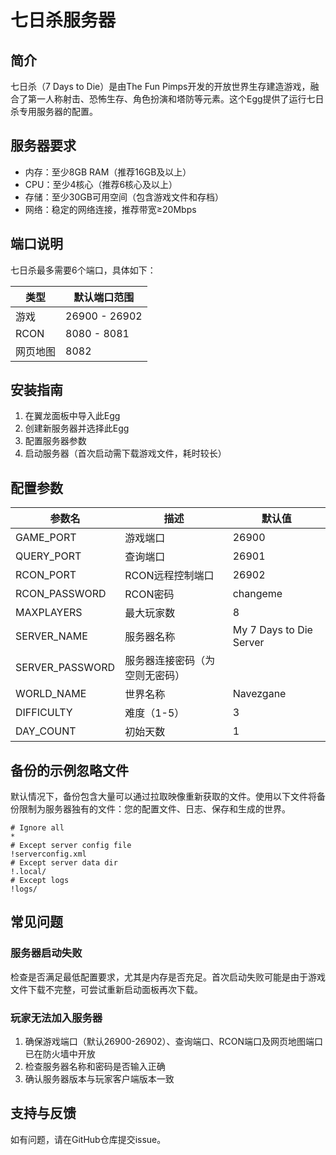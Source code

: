 # 七日杀服务器

## 简介

七日杀（7 Days to Die）是由The Fun Pimps开发的开放世界生存建造游戏，融合了第一人称射击、恐怖生存、角色扮演和塔防等元素。这个Egg提供了运行七日杀专用服务器的配置。

## 服务器要求

- 内存：至少8GB RAM（推荐16GB及以上）
- CPU：至少4核心（推荐6核心及以上）
- 存储：至少30GB可用空间（包含游戏文件和存档）
- 网络：稳定的网络连接，推荐带宽≥20Mbps

## 端口说明

七日杀最多需要6个端口，具体如下：

| 类型   | 默认端口范围 |
|--------|--------------|
| 游戏   | 26900 - 26902 |
| RCON   | 8080 - 8081   |
| 网页地图 | 8082         |

## 安装指南

1. 在翼龙面板中导入此Egg
2. 创建新服务器并选择此Egg
3. 配置服务器参数
4. 启动服务器（首次启动需下载游戏文件，耗时较长）

## 配置参数

| 参数名         | 描述                                  | 默认值                      |
|----------------|---------------------------------------|-----------------------------|
| GAME_PORT      | 游戏端口                              | 26900                       |
| QUERY_PORT     | 查询端口                              | 26901                       |
| RCON_PORT      | RCON远程控制端口                      | 26902                       |
| RCON_PASSWORD  | RCON密码                              | changeme                    |
| MAXPLAYERS     | 最大玩家数                            | 8                           |
| SERVER_NAME    | 服务器名称                            | My 7 Days to Die Server     |
| SERVER_PASSWORD| 服务器连接密码（为空则无密码）        |                             |
| WORLD_NAME     | 世界名称                              | Navezgane                   |
| DIFFICULTY     | 难度（1-5）                           | 3                           |
| DAY_COUNT      | 初始天数                              | 1                           |

## 备份的示例忽略文件
默认情况下，备份包含大量可以通过拉取映像重新获取的文件。使用以下文件将备份限制为服务器独有的文件：您的配置文件、日志、保存和生成的世界。
```
# Ignore all
*
# Except server config file
!serverconfig.xml 
# Except server data dir
!.local/
# Except logs
!logs/
```

## 常见问题

### 服务器启动失败

检查是否满足最低配置要求，尤其是内存是否充足。首次启动失败可能是由于游戏文件下载不完整，可尝试重新启动面板再次下载。

### 玩家无法加入服务器

1. 确保游戏端口（默认26900-26902）、查询端口、RCON端口及网页地图端口已在防火墙中开放
2. 检查服务器名称和密码是否输入正确
3. 确认服务器版本与玩家客户端版本一致

## 支持与反馈

如有问题，请在GitHub仓库提交issue。
